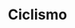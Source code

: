 ---
title: Ciclismo
layout: collection
permalink: /ciclismo/
collection: ciclismo
entries_layout: list
---